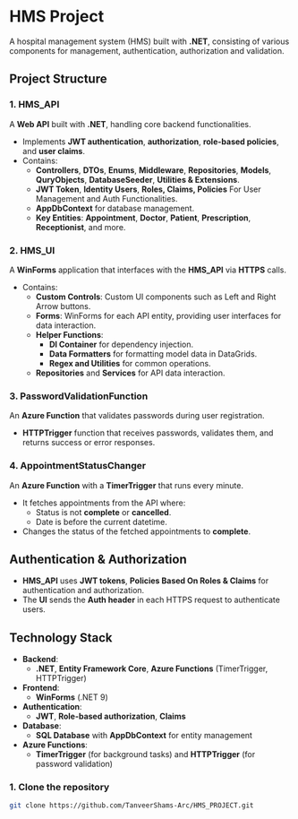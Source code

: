 # HMS Project

A hospital management system (HMS) built with **.NET**, consisting of various components for management, authentication, authorization and validation.

## Project Structure

### 1. **HMS_API**
A **Web API** built with **.NET**, handling core backend functionalities.

- Implements **JWT authentication**, **authorization**, **role-based policies**, and **user claims**.
- Contains:
  - **Controllers**, **DTOs**, **Enums**, **Middleware**, **Repositories**, **Models**, **QuryObjects**, **DatabaseSeeder**, **Utilities & Extensions**.
  - **JWT Token**, **Identity Users**, **Roles, Claims, Policies** For User Management and Auth Functionalities.
  - **AppDbContext** for database management.
  - **Key Entities**: **Appointment**, **Doctor**, **Patient**, **Prescription**, **Receptionist**, and more.

### 2. **HMS_UI**
A **WinForms** application that interfaces with the **HMS_API** via **HTTPS** calls.

- Contains:
  - **Custom Controls**: Custom UI components such as Left and Right Arrow buttons.
  - **Forms**: WinForms for each API entity, providing user interfaces for data interaction.
  - **Helper Functions**:
    - **DI Container** for dependency injection.
    - **Data Formatters** for formatting model data in DataGrids.
    - **Regex and Utilities** for common operations.
  - **Repositories** and **Services** for API data interaction.

### 3. **PasswordValidationFunction**
An **Azure Function** that validates passwords during user registration.

- **HTTPTrigger** function that receives passwords, validates them, and returns success or error responses.

### 4. **AppointmentStatusChanger**
An **Azure Function** with a **TimerTrigger** that runs every minute.

- It fetches appointments from the API where:
  - Status is not **complete** or **cancelled**.
  - Date is before the current datetime.
- Changes the status of the fetched appointments to **complete**.

## Authentication & Authorization

- **HMS_API** uses **JWT tokens**, **Policies Based On Roles & Claims** for authentication and authorization.
- The **UI** sends the **Auth header** in each HTTPS request to authenticate users.

## Technology Stack

- **Backend**: 
  - **.NET**, **Entity Framework Core**, **Azure Functions** (TimerTrigger, HTTPTrigger)
- **Frontend**: 
  - **WinForms** (.NET 9)
- **Authentication**: 
  - **JWT**, **Role-based authorization**, **Claims**
- **Database**: 
  - **SQL Database** with **AppDbContext** for entity management
- **Azure Functions**: 
  - **TimerTrigger** (for background tasks) and **HTTPTrigger** (for password validation)
  
### 1. Clone the repository
```bash
git clone https://github.com/TanveerShams-Arc/HMS_PROJECT.git
```
